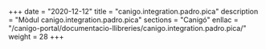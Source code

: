 +++
date        = "2020-12-12"
title       = "canigo.integration.padro.pica"
description = "Mòdul canigo.integration.padro.pica"
sections    = "Canigó"
enllac		= "/canigo-portal/documentacio-llibreries/canigo.integration.padro.pica/"
weight		= 28
+++
